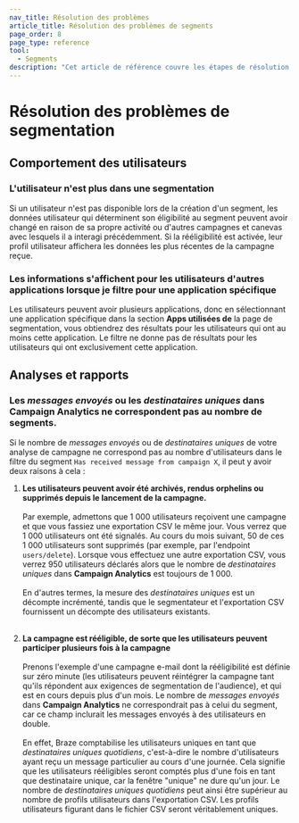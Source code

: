 ```yaml
---
nav_title: Résolution des problèmes
article_title: Résolution des problèmes de segments
page_order: 8
page_type: reference
tool: 
  - Segments
description: "Cet article de référence couvre les étapes de résolution des problèmes et les considérations à garder à l'esprit lors de l'utilisation des segments."
---
```


# Résolution des problèmes de segmentation

## Comportement des utilisateurs

### L'utilisateur n'est plus dans une segmentation

Si un utilisateur n'est pas disponible lors de la création d'un segment, les données utilisateur qui déterminent son éligibilité au segment peuvent avoir changé en raison de sa propre activité ou d'autres campagnes et canevas avec lesquels il a interagi précédemment. Si la rééligibilité est activée, leur profil utilisateur affichera les données les plus récentes de la campagne reçue.

### Les informations s'affichent pour les utilisateurs d'autres applications lorsque je filtre pour une application spécifique

Les utilisateurs peuvent avoir plusieurs applications, donc en sélectionnant une application spécifique dans la section **Apps utilisées de** la page de segmentation, vous obtiendrez des résultats pour les utilisateurs qui ont au moins cette application. Le filtre ne donne pas de résultats pour les utilisateurs qui ont exclusivement cette application.

## Analyses et rapports

### Les *messages envoyés* ou les *destinataires uniques* dans Campaign Analytics ne correspondent pas au nombre de segments. 

Si le nombre de *messages envoyés* ou de *destinataires uniques* de votre analyse de campagne ne correspond pas au nombre d'utilisateurs dans le filtre du segment `Has received message from campaign X`, il peut y avoir deux raisons à cela :

1. **Les utilisateurs peuvent avoir été archivés, rendus orphelins ou supprimés depuis le lancement de la campagne.**<br><br>Par exemple, admettons que 1 000 utilisateurs reçoivent une campagne et que vous fassiez une exportation CSV le même jour. Vous verrez que 1 000 utilisateurs ont été signalés. Au cours du mois suivant, 50 de ces 1 000 utilisateurs sont supprimés (par exemple, par l'endpoint `users/delete`). Lorsque vous effectuez une autre exportation CSV, vous verrez 950 utilisateurs déclarés alors que le nombre de *destinataires uniques* dans **Campaign Analytics** est toujours de 1 000.<br><br>En d'autres termes, la mesure des *destinataires uniques* est un décompte incrémenté, tandis que le segmentateur et l'exportation CSV fournissent un décompte des utilisateurs existants.<br><br>

2. **La campagne est rééligible, de sorte que les utilisateurs peuvent participer plusieurs fois à la campagne**<br><br>Prenons l'exemple d'une campagne e-mail dont la rééligibilité est définie sur zéro minute (les utilisateurs peuvent réintégrer la campagne tant qu'ils répondent aux exigences de segmentation de l'audience), et qui est en cours depuis plus d'un mois. Le nombre de *messages envoyés* dans **Campaign Analytics** ne correspondrait pas à celui du segment, car ce champ inclurait les messages envoyés à des utilisateurs en double.<br><br>En effet, Braze comptabilise les utilisateurs uniques en tant que *destinataires uniques quotidiens*, c'est-à-dire le nombre d'utilisateurs ayant reçu un message particulier au cours d'une journée. Cela signifie que les utilisateurs rééligibles seront comptés plus d'une fois en tant que destinataire unique, car la fenêtre "unique" ne dure qu'un jour. Le nombre de *destinataires uniques quotidiens* peut ainsi être supérieur au nombre de profils utilisateurs dans l'exportation CSV. Les profils utilisateurs figurant dans le fichier CSV seront véritablement uniques.